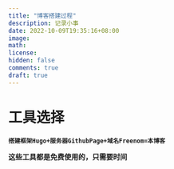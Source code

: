 ```yaml
---
title: "博客搭建过程"
description: 记录小事
date: 2022-10-09T19:35:16+08:00
image: 
math: 
license: 
hidden: false
comments: true
draft: true
---
```

# 工具选择

**`搭建框架Hugo+服务器GithubPage+域名Freenom=本博客`**

**这些工具都是免费使用的，只需要时间**

